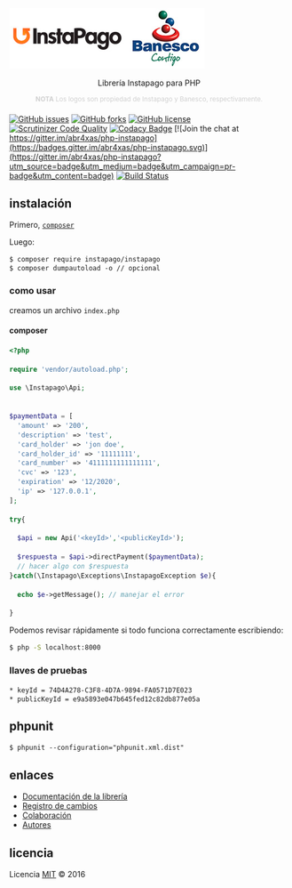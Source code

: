 ![Php Instapago](help/hYNsH6B.png)
<p align="center">
    Librería Instapago para PHP
</p>
<p align="center">
    <sup style="color: #d0d0d0;"><b>NOTA</b> Los logos son propiedad de Instapago y Banesco, respectivamente.</sup>
</p>

[![GitHub issues](https://img.shields.io/github/issues/abr4xas/php-instapago.svg?style=flat-square)](https://github.com/abr4xas/php-instapago/issues) [![GitHub forks](https://img.shields.io/github/forks/abr4xas/php-instapago.svg?style=flat-square)](https://github.com/abr4xas/php-instapago/network) [![GitHub license](https://img.shields.io/badge/license-MIT-blue.svg?style=flat-square)](https://raw.githubusercontent.com/abr4xas/php-instapago/master/LICENSE)
[![Scrutinizer Code Quality](https://scrutinizer-ci.com/g/abr4xas/php-instapago/badges/quality-score.png?b=master)](https://scrutinizer-ci.com/g/abr4xas/php-instapago/?branch=master)
[![Codacy Badge](https://api.codacy.com/project/badge/Grade/a2b75f8ad49b4a988400fc4633737f28)](https://www.codacy.com/app/abr4xas/php-instapago?utm_source=github.com&amp;utm_medium=referral&amp;utm_content=abr4xas/php-instapago&amp;utm_campaign=Badge_Grade)
[![Join the chat at https://gitter.im/abr4xas/php-instapago](https://badges.gitter.im/abr4xas/php-instapago.svg)](https://gitter.im/abr4xas/php-instapago?utm_source=badge&utm_medium=badge&utm_campaign=pr-badge&utm_content=badge)
[![Build Status](https://travis-ci.org/abr4xas/php-instapago.svg?branch=master)](https://travis-ci.org/abr4xas/php-instapago)

## instalación

Primero, [`composer`](https://getcomposer.org/doc/faqs/how-to-install-composer-programmatically.md)

Luego:

```
$ composer require instapago/instapago
$ composer dumpautoload -o // opcional
```

### como usar

creamos un archivo `index.php`


#### composer

```php
<?php

require 'vendor/autoload.php';

use \Instapago\Api;


$paymentData = [
  'amount' => '200',
  'description' => 'test',
  'card_holder' => 'jon doe',
  'card_holder_id' => '11111111',
  'card_number' => '4111111111111111',
  'cvc' => '123',
  'expiration' => '12/2020',
  'ip' => '127.0.0.1',
];

try{

  $api = new Api('<keyId>','<publicKeyId>');

  $respuesta = $api->directPayment($paymentData);
  // hacer algo con $respuesta
}catch(\Instapago\Exceptions\InstapagoException $e){

  echo $e->getMessage(); // manejar el error

}
```

Podemos revisar rápidamente si todo funciona correctamente escribiendo:

```bash
$ php -S localhost:8000
```

### llaves de pruebas

```
* keyId = 74D4A278-C3F8-4D7A-9894-FA0571D7E023
* publicKeyId = e9a5893e047b645fed12c82db877e05a
```

## phpunit

```
$ phpunit --configuration="phpunit.xml.dist"
```

## enlaces

* [Documentación de la librería](help/DOCUMENTACION.md)
* [Registro de cambios](CHANGELOG.md)
* [Colaboración](help/CONTRIBUCION.md)
* [Autores](help/AUTORES.md)

## licencia

Licencia [MIT](http://opensource.org/licenses/MIT) :copyright: 2016
